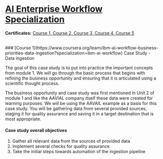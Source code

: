 # [AI Enterprise Workflow Specialization](https://www.coursera.org/specializations/ibm-ai-workflow)

**Certificates:** [Course 1, ](https://www.coursera.org/account/accomplishments/verify/UVV69AQAVB52)[Course 2, ](https://www.coursera.org/account/accomplishments/verify/S8CHBF84S52B)[Course 3, ](https://www.coursera.org/account/accomplishments/verify/5ETQ3MPZYLDW)[Course 4, ](https://www.coursera.org/account/accomplishments/verify/DPP5KAE3964X)[Course 5](https://www.coursera.org/account/accomplishments/verify/CKGJMUBCSB2P)

<br>
### [Course 1](https://www.coursera.org/learn/ibm-ai-workflow-business-priorities-data-ingestion?specialization=ibm-ai-workflow) 
Case Study - Data ingestion

The goal of this case study is to put into practice the important concepts from module 1. We will go through the basic process that begins with refining the business opportunity and ensuring that it is articulated using a scientific thought process.

The business opportunity and case study was first mentioned in Unit 2 of module 1 and like the AAVIAL company itself these data were created for learning purposes. We will be using the AAVAIL example as a basis for this case study. You will be gathering data from several provided sources, staging it for quality assurance and saving it in a target destination that is most appropriate.

#### Case study overall objectives
1. Gather all relevant data from the sources of provided data
2. Implement several checks for quality assurance
3. Take the initial steps towards automation of the ingestion pipeline
